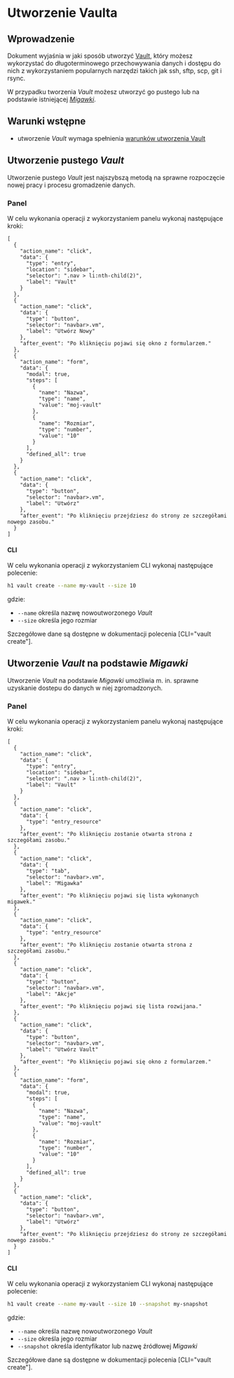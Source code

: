 # Utworzenie Vaulta

## Wprowadzenie

Dokument wyjaśnia w jaki sposób utworzyć [Vault](/resource/storage/vault.md), który możesz wykorzystać do 
długoterminowego przechowywania danych i dostępu do nich z wykorzystaniem popularnych narzędzi takich jak  ssh, 
sftp, scp, git i rsync.
 
W przypadku tworzenia *Vault* możesz utworzyć go pustego lub na podstawie istniejącej *[Migawki](/resource/storage/snapshot.md)*.

## Warunki wstępne

* utworzenie *Vault* wymaga spełnienia [warunków utworzenia Vault](/resource/storage/vault.md#utworzenie)

## Utworzenie pustego *Vault*

Utworzenie pustego *Vault* jest najszybszą metodą na sprawne rozpoczęcie nowej pracy i procesu gromadzenie danych.

### Panel

W celu wykonania operacji z wykorzystaniem panelu wykonaj następujące kroki:

```guide
[
  {
    "action_name": "click",
    "data": {
      "type": "entry",
      "location": "sidebar",
      "selector": ".nav > li:nth-child(2)",
      "label": "Vault"
    }
  },
  {
    "action_name": "click",
    "data": {
      "type": "button",
      "selector": "navbar>.vm",
      "label": "Utwórz Nowy"
    },
    "after_event": "Po kliknięciu pojawi się okno z formularzem."
  },
  {
    "action_name": "form",
    "data": {
      "modal": true,
      "steps": [
        {
          "name": "Nazwa",
          "type": "name",
          "value": "moj-vault"
        },
        {
          "name": "Rozmiar",
          "type": "number",
          "value": "10"
        }
      ],
      "defined_all": true
    }
  },
  {
    "action_name": "click",
    "data": {
      "type": "button",
      "selector": "navbar>.vm",
      "label": "Utwórz"
    },
    "after_event": "Po kliknięciu przejdziesz do strony ze szczegółami nowego zasobu."
  }
]
```


#### CLI

W celu wykonania operacji z wykorzystaniem CLI wykonaj następujące polecenie:

```bash
h1 vault create --name my-vault --size 10
```

gdzie:

 * ```--name``` określa nazwę nowoutworzonego *Vault*
 * ```--size``` określa jego rozmiar

Szczegółowe dane są dostępne w dokumentacji polecenia [CLI="vault create"].

## Utworzenie *Vault* na podstawie *Migawki*

Utworzenie *Vault* na podstawie *Migawki* umożliwia m. in. sprawne uzyskanie dostepu do danych w niej zgromadzonych.

### Panel

W celu wykonania operacji z wykorzystaniem panelu wykonaj następujące kroki:

```guide
[
  {
    "action_name": "click",
    "data": {
      "type": "entry",
      "location": "sidebar",
      "selector": ".nav > li:nth-child(2)",
      "label": "Vault"
    }
  },
  {
    "action_name": "click",
    "data": {
      "type": "entry_resource"
    },
    "after_event": "Po kliknięciu zostanie otwarta strona z szczegółami zasobu."
  },
  {
    "action_name": "click",
    "data": {
      "type": "tab",
      "selector": "navbar>.vm",
      "label": "Migawka"
    },
    "after_event": "Po kliknięciu pojawi się lista wykonanych migawek."
  },
  {
    "action_name": "click",
    "data": {
      "type": "entry_resource"
    },
    "after_event": "Po kliknięciu zostanie otwarta strona z szczegółami zasobu."
  },
  {
    "action_name": "click",
    "data": {
      "type": "button",
      "selector": "navbar>.vm",
      "label": "Akcje"
    },
    "after_event": "Po kliknięciu pojawi się lista rozwijana."
  },
  {
    "action_name": "click",
    "data": {
      "type": "button",
      "selector": "navbar>.vm",
      "label": "Utwórz Vault"
    },
    "after_event": "Po kliknięciu pojawi się okno z formularzem."
  },
  {
    "action_name": "form",
    "data": {
      "modal": true,
      "steps": [
        {
          "name": "Nazwa",
          "type": "name",
          "value": "moj-vault"
        },
        {
          "name": "Rozmiar",
          "type": "number",
          "value": "10"
        }
      ],
      "defined_all": true
    }
  },
  {
    "action_name": "click",
    "data": {
      "type": "button",
      "selector": "navbar>.vm",
      "label": "Utwórz"
    },
    "after_event": "Po kliknięciu przejdziesz do strony ze szczegółami nowego zasobu."
  }
]
```

#### CLI

W celu wykonania operacji z wykorzystaniem CLI wykonaj następujące polecenie:

```bash
h1 vault create --name my-vault --size 10 --snapshot my-snapshot
```

gdzie:

 * ```--name``` określa nazwę nowoutworzonego *Vault*
 * ```--size``` określa jego rozmiar
 * ```--snapshot``` określa identyfikator lub nazwę źródłowej *Migawki*

Szczegółowe dane są dostępne w dokumentacji polecenia [CLI="vault create"].
